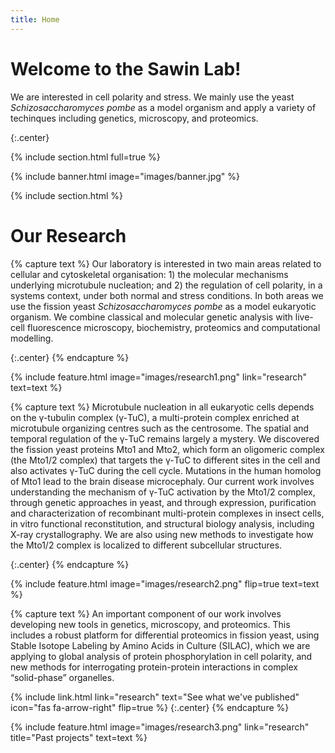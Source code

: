 ```yaml
---
title: Home
---
```


# Welcome to the Sawin Lab!

We are interested in cell polarity and stress. We mainly use the yeast _Schizosaccharomyces pombe_ as a model organism and apply a variety of techinques including genetics, microscopy, and proteomics.

{:.center}

{% include section.html full=true %}

{% include banner.html image="images/banner.jpg" %}

{% include section.html %}

# Our Research

{% capture text %}
Our laboratory is interested in two main areas related to cellular and cytoskeletal organisation: 1) the molecular mechanisms underlying microtubule nucleation; and 2) the regulation of cell polarity, in a systems context, under both normal and stress conditions. In both areas we use the fission yeast _Schizosaccharomyces pombe_ as a model eukaryotic organism. We combine classical and molecular genetic analysis with live-cell fluorescence microscopy, biochemistry, proteomics and computational modelling.


{:.center}
{% endcapture %}

{%
  include feature.html
  image="images/research1.png"
  link="research"
  text=text
%}

{% capture text %}
Microtubule nucleation in all eukaryotic cells depends on the γ-tubulin complex (γ-TuC), a multi-protein complex enriched at microtubule organizing centres such as the centrosome. The spatial and temporal regulation of the γ-TuC remains largely a mystery. We discovered the fission yeast proteins Mto1 and Mto2, which form an oligomeric complex (the Mto1/2 complex) that targets the γ-TuC to different sites in the cell and also activates γ-TuC during the cell cycle. Mutations in the human homolog of Mto1 lead to the brain disease microcephaly. Our current work involves understanding the mechanism of γ-TuC activation by the Mto1/2 complex, through genetic approaches in yeast, and through expression, purification and characterization of recombinant multi-protein complexes in insect cells, in vitro functional reconstitution, and structural biology analysis, including X-ray crystallography. We are also using new methods to investigate how the Mto1/2 complex is localized to different subcellular structures.


{:.center}
{% endcapture %}

{%
  include feature.html
  image="images/research2.png"
  flip=true
  text=text
%}

{% capture text %}
An important component of our work involves developing new tools in genetics, microscopy, and proteomics. This includes a robust platform for differential proteomics in fission yeast, using Stable Isotope Labeling by Amino Acids in Culture (SILAC), which we are applying to global analysis of protein phosphorylation in cell polarity, and new methods for interrogating protein-protein interactions in complex “solid-phase” organelles.

{%
  include link.html
  link="research"
  text="See what we've published"
  icon="fas fa-arrow-right"
  flip=true
%}
{:.center}
{% endcapture %}

{%
  include feature.html
  image="images/research3.png"
  link="research"
  title="Past projects"
  text=text
%}

